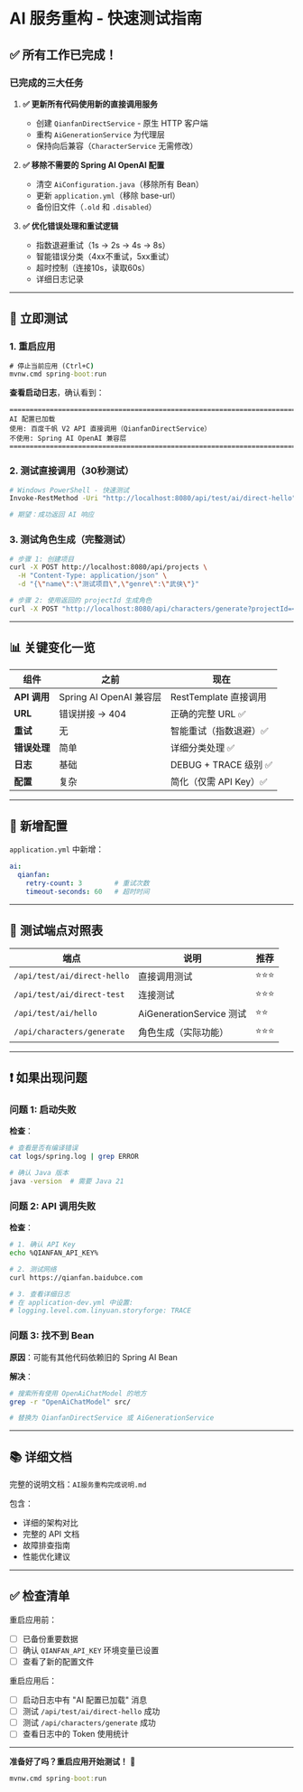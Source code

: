 # AI 服务重构 - 快速测试指南

## ✅ 所有工作已完成！

### 已完成的三大任务

1. **✅ 更新所有代码使用新的直接调用服务**
   - 创建 `QianfanDirectService` - 原生 HTTP 客户端
   - 重构 `AiGenerationService` 为代理层
   - 保持向后兼容（`CharacterService` 无需修改）

2. **✅ 移除不需要的 Spring AI OpenAI 配置**
   - 清空 `AiConfiguration.java`（移除所有 Bean）
   - 更新 `application.yml`（移除 base-url）
   - 备份旧文件（`.old` 和 `.disabled`）

3. **✅ 优化错误处理和重试逻辑**
   - 指数退避重试（1s → 2s → 4s → 8s）
   - 智能错误分类（4xx不重试，5xx重试）
   - 超时控制（连接10s，读取60s）
   - 详细日志记录

---

## 🚀 立即测试

### 1. 重启应用

```cmd
# 停止当前应用 (Ctrl+C)
mvnw.cmd spring-boot:run
```

**查看启动日志**，确认看到：
```
================================================================================
AI 配置已加载
使用: 百度千帆 V2 API 直接调用（QianfanDirectService）
不使用: Spring AI OpenAI 兼容层
================================================================================
```

### 2. 测试直接调用（30秒测试）

```bash
# Windows PowerShell - 快速测试
Invoke-RestMethod -Uri "http://localhost:8080/api/test/ai/direct-hello" -Method Get

# 期望：成功返回 AI 响应
```

### 3. 测试角色生成（完整测试）

```bash
# 步骤 1: 创建项目
curl -X POST http://localhost:8080/api/projects \
  -H "Content-Type: application/json" \
  -d "{\"name\":\"测试项目\",\"genre\":\"武侠\"}"

# 步骤 2: 使用返回的 projectId 生成角色
curl -X POST "http://localhost:8080/api/characters/generate?projectId=<项目ID>&keywords=一个勇敢的年轻剑客"
```

---

## 📊 关键变化一览

| 组件 | 之前 | 现在 |
|------|------|------|
| **API 调用** | Spring AI OpenAI 兼容层 | RestTemplate 直接调用 |
| **URL** | 错误拼接 → 404 | 正确的完整 URL ✅ |
| **重试** | 无 | 智能重试（指数退避）✅ |
| **错误处理** | 简单 | 详细分类处理 ✅ |
| **日志** | 基础 | DEBUG + TRACE 级别 ✅ |
| **配置** | 复杂 | 简化（仅需 API Key）✅ |

---

## 🎯 新增配置

`application.yml` 中新增：
```yaml
ai:
  qianfan:
    retry-count: 3        # 重试次数
    timeout-seconds: 60   # 超时时间
```

---

## 📝 测试端点对照表

| 端点 | 说明 | 推荐 |
|------|------|------|
| `/api/test/ai/direct-hello` | 直接调用测试 | ⭐⭐⭐ |
| `/api/test/ai/direct-test` | 连接测试 | ⭐⭐⭐ |
| `/api/test/ai/hello` | AiGenerationService 测试 | ⭐⭐ |
| `/api/characters/generate` | 角色生成（实际功能） | ⭐⭐⭐ |

---

## ❗ 如果出现问题

### 问题 1: 启动失败

**检查**：
```bash
# 查看是否有编译错误
cat logs/spring.log | grep ERROR

# 确认 Java 版本
java -version  # 需要 Java 21
```

### 问题 2: API 调用失败

**检查**：
```bash
# 1. 确认 API Key
echo %QIANFAN_API_KEY%

# 2. 测试网络
curl https://qianfan.baidubce.com

# 3. 查看详细日志
# 在 application-dev.yml 中设置:
# logging.level.com.linyuan.storyforge: TRACE
```

### 问题 3: 找不到 Bean

**原因**：可能有其他代码依赖旧的 Spring AI Bean

**解决**：
```bash
# 搜索所有使用 OpenAiChatModel 的地方
grep -r "OpenAiChatModel" src/

# 替换为 QianfanDirectService 或 AiGenerationService
```

---

## 📚 详细文档

完整的说明文档：`AI服务重构完成说明.md`

包含：
- 详细的架构对比
- 完整的 API 文档
- 故障排查指南
- 性能优化建议

---

## ✅ 检查清单

重启应用前：
- [ ] 已备份重要数据
- [ ] 确认 `QIANFAN_API_KEY` 环境变量已设置
- [ ] 查看了新的配置文件

重启应用后：
- [ ] 启动日志中有 "AI 配置已加载" 消息
- [ ] 测试 `/api/test/ai/direct-hello` 成功
- [ ] 测试 `/api/characters/generate` 成功
- [ ] 查看日志中的 Token 使用统计

---

**准备好了吗？重启应用开始测试！** 🚀

```cmd
mvnw.cmd spring-boot:run
```
